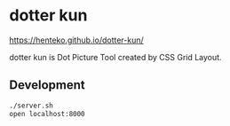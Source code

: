 # dotter kun

https://henteko.github.io/dotter-kun/

dotter kun is Dot Picture Tool created by CSS Grid Layout.

## Development

```sh
./server.sh
open localhost:8000
```